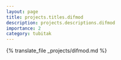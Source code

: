 ```yaml
---
layout: page
title: projects.titles.difmod
description: projects.descriptions.difmod
importance: 2
category: tubitak
---
```


{% translate_file _projects/difmod.md %}